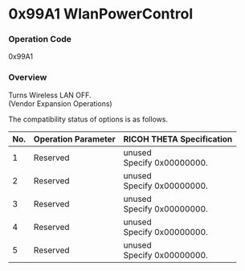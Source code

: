 # 0x99A1 WlanPowerControl

### Operation Code

0x99A1

### Overview

Turns Wireless LAN OFF.  
(Vendor Expansion Operations)

The compatibility status of options is as follows.

| No. | Operation Parameter | RICOH THETA Specification |
|:--|:--|:--|
| 1 | Reserved | unused<br>Specify 0x00000000. |
| 2 | Reserved | unused<br>Specify 0x00000000. |
| 3 | Reserved | unused<br>Specify 0x00000000. |
| 4 | Reserved | unused<br>Specify 0x00000000. |
| 5 | Reserved | unused<br>Specify 0x00000000. |
